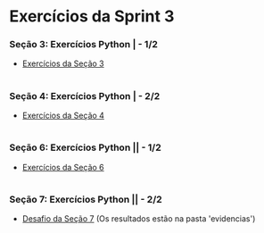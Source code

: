 #
# Exercícios da Sprint 3

### Seção 3: Exercícios Python | - 1/2

- [Exercícios da Seção 3](https://github.com/catarwnalud/pbCompass/blob/master/sprint_3/exercicios/exerciciosParte1.py) 

#

### Seção 4: Exercícios Python | - 2/2

- [Exercícios da Seção 4](https://github.com/catarwnalud/pbCompass/blob/master/sprint_3/exercicios/exerciciosParte2.py) 

#

### Seção 6: Exercícios Python || - 1/2

- [Exercícios da Seção 6](https://github.com/catarwnalud/pbCompass/blob/master/sprint_3/exercicios/exerciciosParte6.py) 

#

### Seção 7: Exercícios Python || - 2/2

- [Desafio da Seção 7](https://github.com/catarwnalud/pbCompass/blob/master/sprint_3/exercicios/desafioParte7.py) 
  (Os resultados estão na pasta 'evidencias')

#